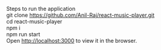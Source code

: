 Steps to run the application<br>
git clone https://github.com/Anil-Raj/react-music-player.git<br>
cd react-music-player<br>
npm i<br>
npm run start<br>
Open [http://localhost:3000](http://localhost:3000) to view it in the browser.<br>
